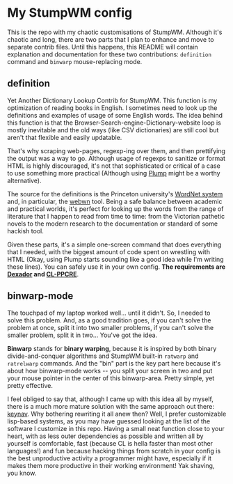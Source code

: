 # My StumpWM config

This is the repo with my chaotic customisations of StumpWM. Although it's chaotic and long, there are two parts that I plan to enhance and move to separate contrib files. Until this happens, this README will contain explanation and documentation for these two contributions: `definition` command and `binwarp` mouse-replacing mode.

## definition

Yet Another Dictionary Lookup Contrib for StumpWM. This function is my optimization of reading books in English. I sometimes need to look up the definitions and examples of usage of some English words. The idea behind this function is that the Browser-Search-engine-Dictionary-website loop is mostly inevitable and the old ways (like CSV dictionaries) are still cool but aren't that flexible and easily updatable.  

That's why scraping web-pages, regexp-ing over them, and then prettifying the output was a way to go. Although usage of regexps to sanitize or format HTML is highly discouraged, it's not that sophisticated or critical of a case to use something more practical (Although using [Plump](https://github.com/Shinmera/plump/) might be a worthy alternative).  

The source for the definitions is the Princeton university's [WordNet system](https://wordnet.princeton.edu/) and, in particular, the [webwn](http://wordnetweb.princeton.edu/perl/webwn) tool. Being a safe balance between academic and practical worlds, it's perfect for looking up the words from the range of literature that I happen to read from time to time: from the Victorian pathetic novels to the modern research to the documentation or standard of some hackish tool.  

Given these parts, it's a simple one-screen command that does everything that I needed, with the biggest amount of code spent on wrestling with HTML (Okay, using Plump starts sounding like a good idea while I'm writing these lines). You can safely use it in your own config. **The requirements are [Dexador](https://github.com/fukamachi/dexador) and [CL-PPCRE](https://github.com/edicl/cl-ppcre)**.

## binwarp-mode

The touchpad of my laptop worked well... until it didn't. So, I needed to solve this problem. And, as a good tradition goes, if you can't solve the problem at once, split it into two smaller problems, if you can't solve the smaller problem, split it in two... You've got the idea. 

**Binwarp** stands for **binary warping**, because it is inspired by both binary divide-and-conquer algorithms and StumpWM built-in `ratwarp` and `ratrelwarp` commands. And the "bin" part is the key part here because it's about how binwarp-mode works -- you split your screen in two and put your mouse pointer in the center of this binwarp-area. Pretty simple, yet pretty effective.

I feel obliged to say that, although I came up with this idea all by myself, there is a much more mature solution with the same approach out there: [keynav](https://github.com/jordansissel/keynav). Why bothering rewriting it all anew then? Well, I prefer customizable lisp-based systems, as you may have guessed looking at the list of the software I customize in this repo. Having a small neat function close to your heart, with as less outer dependencies as possible and written all by yourself is comfortable, fast (because CL is hella faster than most other languages!) and fun because hacking things from scratch in your config is the best unproductive activity a programmer might have, especially if it makes them more productive in their working environment! Yak shaving, you know.
